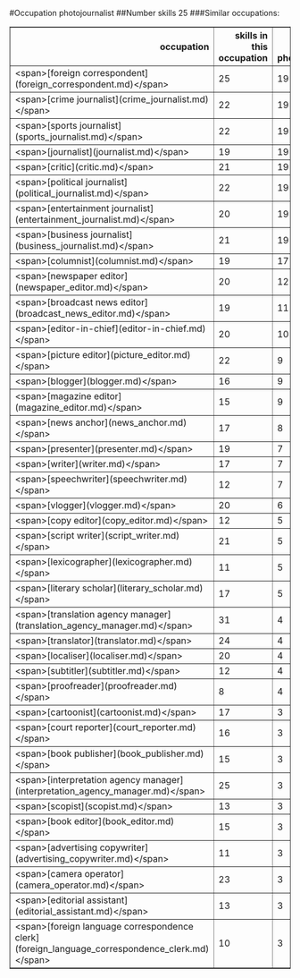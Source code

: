 #Occupation photojournalist
##Number skills 25
###Similar occupations:
<table border="1" class="dataframe">
  <thead>
    <tr style="text-align: right;">
      <th>occupation</th>
      <th>skills in this occupation</th>
      <th>skills that match photojournalist</th>
      <th>percentage match with photojournalist</th>
      <th>skills not in photojournalist</th>
    </tr>
  </thead>
  <tbody>
    <tr>
      <td>&lt;span&gt;[foreign correspondent](foreign_correspondent.md)&lt;/span&gt;</td>
      <td>25</td>
      <td>19</td>
      <td>0.76</td>
      <td>6</td>
    </tr>
    <tr>
      <td>&lt;span&gt;[crime journalist](crime_journalist.md)&lt;/span&gt;</td>
      <td>22</td>
      <td>19</td>
      <td>0.76</td>
      <td>3</td>
    </tr>
    <tr>
      <td>&lt;span&gt;[sports journalist](sports_journalist.md)&lt;/span&gt;</td>
      <td>22</td>
      <td>19</td>
      <td>0.76</td>
      <td>3</td>
    </tr>
    <tr>
      <td>&lt;span&gt;[journalist](journalist.md)&lt;/span&gt;</td>
      <td>19</td>
      <td>19</td>
      <td>0.76</td>
      <td>0</td>
    </tr>
    <tr>
      <td>&lt;span&gt;[critic](critic.md)&lt;/span&gt;</td>
      <td>21</td>
      <td>19</td>
      <td>0.76</td>
      <td>2</td>
    </tr>
    <tr>
      <td>&lt;span&gt;[political journalist](political_journalist.md)&lt;/span&gt;</td>
      <td>22</td>
      <td>19</td>
      <td>0.76</td>
      <td>3</td>
    </tr>
    <tr>
      <td>&lt;span&gt;[entertainment journalist](entertainment_journalist.md)&lt;/span&gt;</td>
      <td>20</td>
      <td>19</td>
      <td>0.76</td>
      <td>1</td>
    </tr>
    <tr>
      <td>&lt;span&gt;[business journalist](business_journalist.md)&lt;/span&gt;</td>
      <td>21</td>
      <td>19</td>
      <td>0.76</td>
      <td>2</td>
    </tr>
    <tr>
      <td>&lt;span&gt;[columnist](columnist.md)&lt;/span&gt;</td>
      <td>19</td>
      <td>17</td>
      <td>0.68</td>
      <td>2</td>
    </tr>
    <tr>
      <td>&lt;span&gt;[newspaper editor](newspaper_editor.md)&lt;/span&gt;</td>
      <td>20</td>
      <td>12</td>
      <td>0.48</td>
      <td>8</td>
    </tr>
    <tr>
      <td>&lt;span&gt;[broadcast news editor](broadcast_news_editor.md)&lt;/span&gt;</td>
      <td>19</td>
      <td>11</td>
      <td>0.44</td>
      <td>8</td>
    </tr>
    <tr>
      <td>&lt;span&gt;[editor-in-chief](editor-in-chief.md)&lt;/span&gt;</td>
      <td>20</td>
      <td>10</td>
      <td>0.40</td>
      <td>10</td>
    </tr>
    <tr>
      <td>&lt;span&gt;[picture editor](picture_editor.md)&lt;/span&gt;</td>
      <td>22</td>
      <td>9</td>
      <td>0.36</td>
      <td>13</td>
    </tr>
    <tr>
      <td>&lt;span&gt;[blogger](blogger.md)&lt;/span&gt;</td>
      <td>16</td>
      <td>9</td>
      <td>0.36</td>
      <td>7</td>
    </tr>
    <tr>
      <td>&lt;span&gt;[magazine editor](magazine_editor.md)&lt;/span&gt;</td>
      <td>15</td>
      <td>9</td>
      <td>0.36</td>
      <td>6</td>
    </tr>
    <tr>
      <td>&lt;span&gt;[news anchor](news_anchor.md)&lt;/span&gt;</td>
      <td>17</td>
      <td>8</td>
      <td>0.32</td>
      <td>9</td>
    </tr>
    <tr>
      <td>&lt;span&gt;[presenter](presenter.md)&lt;/span&gt;</td>
      <td>19</td>
      <td>7</td>
      <td>0.28</td>
      <td>12</td>
    </tr>
    <tr>
      <td>&lt;span&gt;[writer](writer.md)&lt;/span&gt;</td>
      <td>17</td>
      <td>7</td>
      <td>0.28</td>
      <td>10</td>
    </tr>
    <tr>
      <td>&lt;span&gt;[speechwriter](speechwriter.md)&lt;/span&gt;</td>
      <td>12</td>
      <td>7</td>
      <td>0.28</td>
      <td>5</td>
    </tr>
    <tr>
      <td>&lt;span&gt;[vlogger](vlogger.md)&lt;/span&gt;</td>
      <td>20</td>
      <td>6</td>
      <td>0.24</td>
      <td>14</td>
    </tr>
    <tr>
      <td>&lt;span&gt;[copy editor](copy_editor.md)&lt;/span&gt;</td>
      <td>12</td>
      <td>5</td>
      <td>0.20</td>
      <td>7</td>
    </tr>
    <tr>
      <td>&lt;span&gt;[script writer](script_writer.md)&lt;/span&gt;</td>
      <td>21</td>
      <td>5</td>
      <td>0.20</td>
      <td>16</td>
    </tr>
    <tr>
      <td>&lt;span&gt;[lexicographer](lexicographer.md)&lt;/span&gt;</td>
      <td>11</td>
      <td>5</td>
      <td>0.20</td>
      <td>6</td>
    </tr>
    <tr>
      <td>&lt;span&gt;[literary scholar](literary_scholar.md)&lt;/span&gt;</td>
      <td>17</td>
      <td>5</td>
      <td>0.20</td>
      <td>12</td>
    </tr>
    <tr>
      <td>&lt;span&gt;[translation agency manager](translation_agency_manager.md)&lt;/span&gt;</td>
      <td>31</td>
      <td>4</td>
      <td>0.16</td>
      <td>27</td>
    </tr>
    <tr>
      <td>&lt;span&gt;[translator](translator.md)&lt;/span&gt;</td>
      <td>24</td>
      <td>4</td>
      <td>0.16</td>
      <td>20</td>
    </tr>
    <tr>
      <td>&lt;span&gt;[localiser](localiser.md)&lt;/span&gt;</td>
      <td>20</td>
      <td>4</td>
      <td>0.16</td>
      <td>16</td>
    </tr>
    <tr>
      <td>&lt;span&gt;[subtitler](subtitler.md)&lt;/span&gt;</td>
      <td>12</td>
      <td>4</td>
      <td>0.16</td>
      <td>8</td>
    </tr>
    <tr>
      <td>&lt;span&gt;[proofreader](proofreader.md)&lt;/span&gt;</td>
      <td>8</td>
      <td>4</td>
      <td>0.16</td>
      <td>4</td>
    </tr>
    <tr>
      <td>&lt;span&gt;[cartoonist](cartoonist.md)&lt;/span&gt;</td>
      <td>17</td>
      <td>3</td>
      <td>0.12</td>
      <td>14</td>
    </tr>
    <tr>
      <td>&lt;span&gt;[court reporter](court_reporter.md)&lt;/span&gt;</td>
      <td>16</td>
      <td>3</td>
      <td>0.12</td>
      <td>13</td>
    </tr>
    <tr>
      <td>&lt;span&gt;[book publisher](book_publisher.md)&lt;/span&gt;</td>
      <td>15</td>
      <td>3</td>
      <td>0.12</td>
      <td>12</td>
    </tr>
    <tr>
      <td>&lt;span&gt;[interpretation agency manager](interpretation_agency_manager.md)&lt;/span&gt;</td>
      <td>25</td>
      <td>3</td>
      <td>0.12</td>
      <td>22</td>
    </tr>
    <tr>
      <td>&lt;span&gt;[scopist](scopist.md)&lt;/span&gt;</td>
      <td>13</td>
      <td>3</td>
      <td>0.12</td>
      <td>10</td>
    </tr>
    <tr>
      <td>&lt;span&gt;[book editor](book_editor.md)&lt;/span&gt;</td>
      <td>15</td>
      <td>3</td>
      <td>0.12</td>
      <td>12</td>
    </tr>
    <tr>
      <td>&lt;span&gt;[advertising copywriter](advertising_copywriter.md)&lt;/span&gt;</td>
      <td>11</td>
      <td>3</td>
      <td>0.12</td>
      <td>8</td>
    </tr>
    <tr>
      <td>&lt;span&gt;[camera operator](camera_operator.md)&lt;/span&gt;</td>
      <td>23</td>
      <td>3</td>
      <td>0.12</td>
      <td>20</td>
    </tr>
    <tr>
      <td>&lt;span&gt;[editorial assistant](editorial_assistant.md)&lt;/span&gt;</td>
      <td>13</td>
      <td>3</td>
      <td>0.12</td>
      <td>10</td>
    </tr>
    <tr>
      <td>&lt;span&gt;[foreign language correspondence clerk](foreign_language_correspondence_clerk.md)&lt;/span&gt;</td>
      <td>10</td>
      <td>3</td>
      <td>0.12</td>
      <td>7</td>
    </tr>
  </tbody>
</table>
